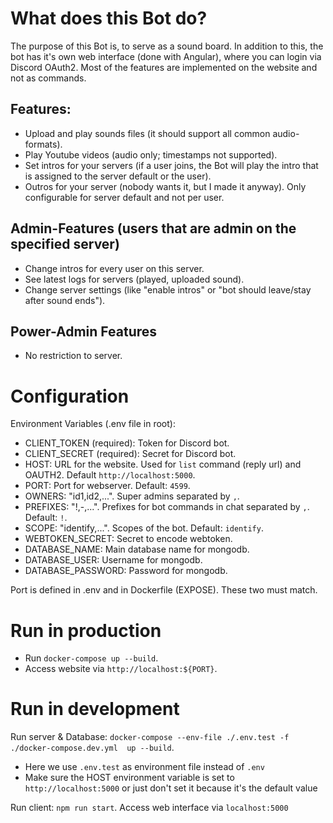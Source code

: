 # What does this Bot do?
The purpose of this Bot is, to serve as a sound board. In addition to this, the bot has it's own web interface (done with Angular), where you can login via Discord OAuth2.
Most of the features are implemented on the website and not as commands.

## Features:
- Upload and play sounds files (it should support all common audio-formats).
- Play Youtube videos (audio only; timestamps not supported).
- Set intros for your servers (if a user joins, the Bot will play the intro that is assigned to the server default or the user).
- Outros for your server (nobody wants it, but I made it anyway). Only configurable for server default and not per user.

## Admin-Features (users that are admin on the specified server)
- Change intros for every user on this server.
- See latest logs for servers (played, uploaded sound).
- Change server settings (like "enable intros" or "bot should leave/stay after sound ends").

## Power-Admin Features
- No restriction to server.

# Configuration
Environment Variables (.env file in root):
- CLIENT_TOKEN (required): Token for Discord bot.
- CLIENT_SECRET (required): Secret for Discord bot.
- HOST: URL for the website. Used for `list` command (reply url) and OAUTH2. Default `http://localhost:5000`.
- PORT: Port for webserver. Default: `4599`.
- OWNERS: "id1,id2,...". Super admins separated by `,`.
- PREFIXES: "!,-,...". Prefixes for bot commands in chat separated by `,`. Default: `!`.
- SCOPE: "identify,...". Scopes of the bot. Default: `identify`.
- WEBTOKEN_SECRET: Secret to encode webtoken.
- DATABASE_NAME: Main database name for mongodb.
- DATABASE_USER: Username for mongodb.
- DATABASE_PASSWORD: Password for mongodb.

Port is defined in .env and in Dockerfile (EXPOSE). These two must match.

# Run in production
- Run `docker-compose up --build`.
- Access website via `http://localhost:${PORT}`.

# Run in development
Run server & Database: `docker-compose --env-file ./.env.test -f ./docker-compose.dev.yml  up --build`.
- Here we use `.env.test` as environment file instead of `.env`
- Make sure the HOST environment variable is set to `http://localhost:5000` or just don't set it because it's the default value

Run client: `npm run start`.
Access web interface via `localhost:5000`